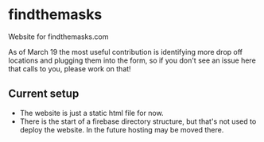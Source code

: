 # findthemasks
Website for findthemasks.com

As of March 19 the most useful contribution is identifying more drop off locations and plugging them into the form, so if you don't see an issue here that calls to you, please work on that!

## Current setup
 - The website is just a static html file for now.
 - There is the start of a firebase directory structure,
   but that's not used to deploy the website. In the future
   hosting may be moved there.
